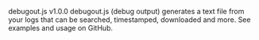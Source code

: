 debugout.js  v1.0.0
debugout.js (debug output) generates a text file from your logs that can be searched, timestamped, downloaded and more. See examples and usage on GitHub.